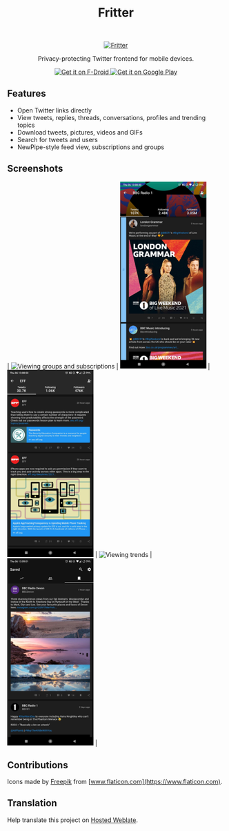 <h1 align="center"> Fritter</h1><br>
<p align="center">
  <a href="https://github.com/jonjomckay/fritter">
    <img alt="Fritter" title="Fritter" src="http://i.imgur.com/xmO9MTv.png" width="144">
  </a>
</p>

<p align="center">
  Privacy-protecting Twitter frontend for mobile devices.
</p>

<p align="center">
  <a href="https://f-droid.org/packages/com.jonjomckay.fritter/">
    <img src="https://fdroid.gitlab.io/artwork/badge/get-it-on.png"
       alt="Get it on F-Droid"
       height="80">
   </a>
   <a href="https://play.google.com/store/apps/details?id=com.jonjomckay.fritter">
     <img src="https://play.google.com/intl/en_us/badges/static/images/badges/en_badge_web_generic.png" 
       alt="Get it on Google Play"
       height="80">
   </a>
</p>

## Features

* Open Twitter links directly
* View tweets, replies, threads, conversations, profiles and trending topics
* Download tweets, pictures, videos and GIFs
* Search for tweets and users
* NewPipe-style feed view, subscriptions and groups

## Screenshots

| <img alt="Viewing groups and subscriptions" src="fastlane/metadata/android/en-US/images/phoneScreenshots/1.jpg" width="200"/> | <img alt="Viewing a profile" src="fastlane/metadata/android/en-US/images/phoneScreenshots/2.jpg" width="200"/> | <img alt="Tweet cards" src="fastlane/metadata/android/en-US/images/phoneScreenshots/3.jpg" width="200"/> | <img alt="Viewing trends" src="fastlane/metadata/android/en-US/images/phoneScreenshots/4.jpg" width="200"/> | <img alt="Viewing saved tweets" src="fastlane/metadata/android/en-US/images/phoneScreenshots/5.jpg" width="200"/> |

## Contributions

Icons made by [Freepik](https://www.freepik.com) from [www.flaticon.com](https://www.flaticon.com).

## Translation

Help translate this project on [Hosted Weblate](https://hosted.weblate.org/projects/fritter/).
